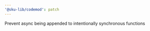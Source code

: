 ```yaml
---
'@sku-lib/codemod': patch
---
```


Prevent async being appended to intentionally synchronous functions
